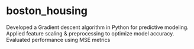 # boston_housing
Developed a Gradient descent algorithm in Python for predictive modeling.  Applied feature scaling &amp; preprocessing to optimize model accuracy. Evaluated performance using MSE metrics
